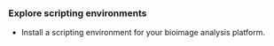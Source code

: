 ### Explore scripting environments
- Install a scripting environment for your bioimage analysis platform.
